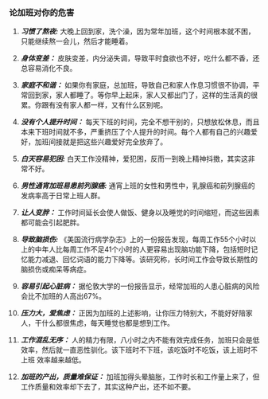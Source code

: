 ### 论加班对你的危害

1. ***习惯了熬夜:*** 大晚上回到家，洗个澡，因为常年加班，这个时间根本就不困，只能继续熬一会儿，然后才能睡着。

2. ***身体变差：*** 皮肤变差，内分泌失调，导致平时食欲也不好，吃什么都不香，还总容易消化不良。

3. ***家庭不和谐：*** 如果你有家庭，总加班，导致自己和家人作息习惯很不协调，平常回到家，家人都睡了。等你早上起床，家人又都出门了，这样的生活真的很累。你跟有没有家人都一样，又有什么区别呢。

4. ***没有个人提升时间：*** 每天下班的时间，完全不想干别的，只想放松休息，而且本来下班时间就不多，严重挤压了个人提升的时间。每个人都有自己的兴趣爱好，加班间接就是把这些兴趣爱好完全放弃了。

5. ***白天容易犯困:*** 白天工作没精神，爱犯困，反而一到晚上精神抖擞，其实这非常不好。

6. ***男性通宵加班易患前列腺癌:*** 通宵上班的女性和男性中，乳腺癌和前列腺癌的发病率高于日常上班人群。

7. ***让人变胖：*** 工作时间延长会使人做饭、健身以及睡觉的时间缩短，而这些因素都可能会引起肥胖。

8. ***导致脑损伤:*** 《美国流行病学杂志》上的一份报告发现，每周工作55个小时以上的中年人比每周工作不足41个小时的人更容易出现脑功能下降，包括短时记忆能力减退、回忆词语的能力下降等。该研究称，长时间工作会导致长期性的脑损伤或痴呆等病症。

9. ***容易引起心脏病：*** 据伦敦大学的一份报告显示，经常加班的人患心脏病的风险会比不加班的人高出67%。

10. ***压力大，爱焦虑：*** 正因为加班的上述影响，让你压力特别大，不能好好陪家人，干什么都很焦虑，每天睡觉也都是想到工作。

11. ***工作混乱无序：*** 人的精力有限，八小时之内不能有效完成任务，加班只会是低效率，然后就一直恶性驯化。该下班时不下班，该吃饭时不吃饭，该上班时不上班 效率越来越低。

12. ***加班的产出，质量难保证：*** 加班加得头晕脑胀，工作时长和工作量上来了，但工作质量和效率却下去了，其实这种产出，还不如不要。
